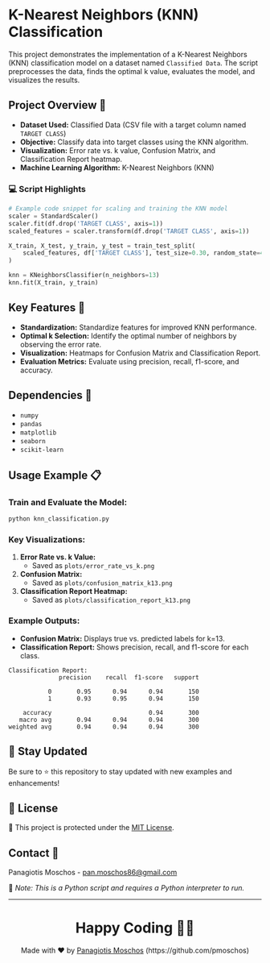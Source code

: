 # K-Nearest Neighbors (KNN) Classification

This project demonstrates the implementation of a K-Nearest Neighbors (KNN) classification model on a dataset named `Classified Data`. The script preprocesses the data, finds the optimal k value, evaluates the model, and visualizes the results.

## Project Overview 📘

- **Dataset Used:** Classified Data (CSV file with a target column named `TARGET CLASS`)
- **Objective:** Classify data into target classes using the KNN algorithm.
- **Visualization:** Error rate vs. k value, Confusion Matrix, and Classification Report heatmap.
- **Machine Learning Algorithm:** K-Nearest Neighbors (KNN)

### :computer: Script Highlights
```python
# Example code snippet for scaling and training the KNN model
scaler = StandardScaler()
scaler.fit(df.drop('TARGET CLASS', axis=1))
scaled_features = scaler.transform(df.drop('TARGET CLASS', axis=1))

X_train, X_test, y_train, y_test = train_test_split(
    scaled_features, df['TARGET CLASS'], test_size=0.30, random_state=42
)

knn = KNeighborsClassifier(n_neighbors=13)
knn.fit(X_train, y_train)
```

## Key Features 🌟
- **Standardization:** Standardize features for improved KNN performance.
- **Optimal k Selection:** Identify the optimal number of neighbors by observing the error rate.
- **Visualization:** Heatmaps for Confusion Matrix and Classification Report.
- **Evaluation Metrics:** Evaluate using precision, recall, f1-score, and accuracy.

## Dependencies 🔧
- `numpy`
- `pandas`
- `matplotlib`
- `seaborn`
- `scikit-learn`

## Usage Example 📋

### Train and Evaluate the Model:
```bash
python knn_classification.py
```

### Key Visualizations:
1. **Error Rate vs. k Value:**
   - Saved as `plots/error_rate_vs_k.png`
2. **Confusion Matrix:**
   - Saved as `plots/confusion_matrix_k13.png`
3. **Classification Report Heatmap:**
   - Saved as `plots/classification_report_k13.png`

### Example Outputs:
- **Confusion Matrix:**
  Displays true vs. predicted labels for k=13.
- **Classification Report:**
  Shows precision, recall, and f1-score for each class.

```plaintext
Classification Report:
              precision    recall  f1-score   support

           0       0.95      0.94      0.94       150
           1       0.93      0.95      0.94       150

    accuracy                           0.94       300
   macro avg       0.94      0.94      0.94       300
weighted avg       0.94      0.94      0.94       300
```

## 📢 Stay Updated

Be sure to ⭐ this repository to stay updated with new examples and enhancements!

## 📄 License
🔐 This project is protected under the [MIT License](https://mit-license.org/).


## Contact 📧
Panagiotis Moschos - pan.moschos86@gmail.com

🔗 *Note: This is a Python script and requires a Python interpreter to run.*

---
<h1 align=center>Happy Coding 👨‍💻 </h1>

<p align="center">
  Made with ❤️ by 
  <a href="https://www.linkedin.com/in/panagiotis-moschos" target="_blank">
  Panagiotis Moschos</a> (https://github.com/pmoschos)
</p>